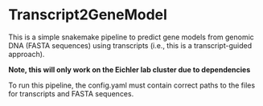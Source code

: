 # Transcript2GeneModel
This is a simple snakemake pipeline to predict gene models from genomic DNA (FASTA sequences) using transcripts (i.e., this is a transcript-guided approach).

<b> Note, this will only work on the Eichler lab cluster due to dependencies </b>

To run this pipeline, the config.yaml must contain correct paths to the files for transcripts and FASTA sequences.


